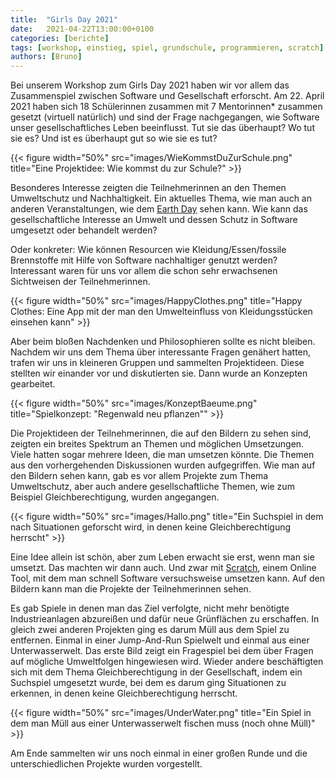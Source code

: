 ```yaml
---
title:  "Girls Day 2021"
date:   2021-04-22T13:00:00+0100
categories: [berichte]
tags: [workshop, einstieg, spiel, grundschule, programmieren, scratch]
authors: [Bruno]
---
```

Bei unserem Workshop zum Girls Day 2021 haben wir vor allem das Zusammenspiel zwischen Software und Gesellschaft erforscht.
Am 22. April 2021 haben sich 18 Schülerinnen zusammen mit 7 Mentorinnen\* zusammen gesetzt (virtuell natürlich) und sind
der Frage nachgegangen, wie Software unser gesellschaftliches Leben beeinflusst. Tut sie das überhaupt? Wo tut sie es?
Und ist es überhaupt gut so wie sie es tut?

{{< figure width="50%" src="images/WieKommstDuZurSchule.png" title="Eine Projektidee: Wie kommst du zur Schule?" >}}

Besonderes Interesse zeigten die Teilnehmerinnen an den Themen Umweltschutz und Nachhaltigkeit. Ein aktuelles Thema, wie man auch an
anderen Veranstaltungen, wie dem [Earth Day](https://www.earthday.org/) sehen kann. Wie kann das gesellschaftliche Interesse an Umwelt und
dessen Schutz in Software umgesetzt oder behandelt werden?

Oder konkreter: Wie können Resourcen wie Kleidung/Essen/fossile Brennstoffe mit Hilfe von Software nachhaltiger genutzt werden?
Interessant waren für uns vor allem die schon sehr erwachsenen Sichtweisen der Teilnehmerinnen.

{{< figure width="50%" src="images/HappyClothes.png" title="Happy Clothes: Eine App mit der man den Umwelteinfluss von Kleidungsstücken einsehen kann" >}}

Aber beim bloßen Nachdenken und Philosophieren sollte es nicht bleiben. Nachdem wir uns dem Thema über interessante
Fragen genähert hatten, trafen wir uns in kleineren Gruppen und sammelten Projektideen. Diese stellten wir einander vor und diskutierten sie.
Dann wurde an Konzepten gearbeitet.

{{< figure width="50%" src="images/KonzeptBaeume.png" title="Spielkonzept: \"Regenwald neu pflanzen\"" >}}

Die Projektideen der Teilnehmerinnen, die auf den Bildern zu sehen sind, zeigten ein breites Spektrum an Themen und möglichen
Umsetzungen. Viele hatten sogar mehrere Ideen, die man umsetzen könnte. Die Themen aus den vorhergehenden Diskussionen
wurden aufgegriffen. Wie man auf den Bildern sehen kann, gab es vor allem Projekte zum Thema Umweltschutz, aber auch andere
gesellschaftliche Themen, wie zum Beispiel Gleichberechtigung, wurden angegangen.

{{< figure width="50%" src="images/Hallo.png" title="Ein Suchspiel in dem nach Situationen geforscht wird, in denen keine Gleichberechtigung herrscht" >}}

Eine Idee allein ist schön, aber zum Leben erwacht sie erst, wenn man sie umsetzt. Das machten wir dann auch. Und zwar mit [Scratch](https://scratch.mit.edu/),
einem Online Tool, mit dem man schnell Software versuchsweise umsetzen kann.
Auf den Bildern kann man die Projekte der Teilnehmerinnen sehen.

Es gab Spiele in denen man das Ziel verfolgte, nicht mehr benötigte Industrieanlagen abzureißen und dafür neue Grünflächen zu erschaffen. In gleich
zwei anderen Projekten ging es darum Müll aus dem Spiel zu entfernen. Einmal in einer Jump-And-Run Spielwelt und einmal aus einer Unterwasserwelt.
Das erste Bild zeigt ein Fragespiel bei dem über Fragen auf mögliche Umweltfolgen hingewiesen wird. Wieder andere beschäftigten sich mit dem Thema
Gleichberechtigung in der Gesellschaft, indem ein Suchspiel umgesetzt wurde, bei dem es darum ging Situationen zu erkennen, in denen keine Gleichberechtigung herrscht.

{{< figure width="50%" src="images/UnderWater.png" title="Ein Spiel in dem man Müll aus einer Unterwasserwelt fischen muss (noch ohne Müll)" >}}

Am Ende sammelten wir uns noch einmal in einer großen Runde und die unterschiedlichen Projekte wurden vorgestellt.
